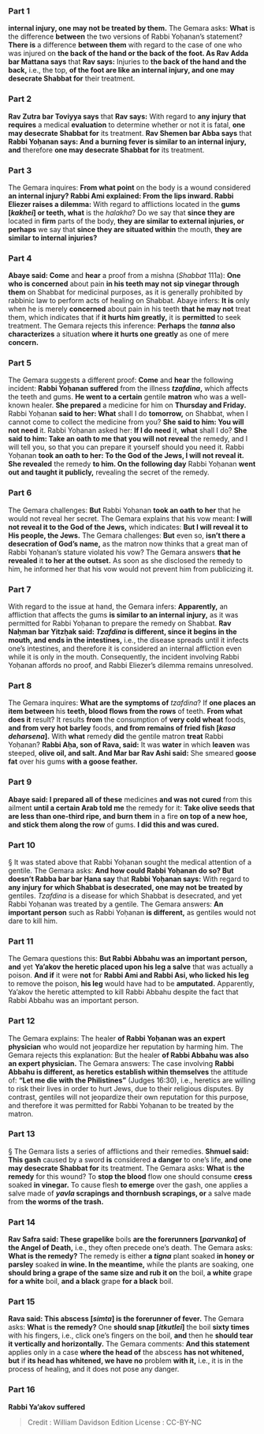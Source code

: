 
### Part 1
<b>internal injury, one may not be treated by them.</b> The Gemara asks: <b>What</b> is the difference <b>between</b> the two versions of Rabbi Yoḥanan’s statement? <b>There is</b> a difference <b>between them</b> with regard to the case of one who was injured on <b>the back of the hand or the back of the foot. As Rav Adda bar Mattana says</b> that <b>Rav says:</b> Injuries to <b>the back of the hand and the back,</b> i.e., the top, <b>of the foot are like an internal injury, and one may desecrate Shabbat for</b> their treatment.

### Part 2
<b>Rav Zutra bar Toviyya says</b> that <b>Rav says:</b> With regard to <b>any injury that requires</b> a medical <b>evaluation</b> to determine whether or not it is fatal, <b>one may desecrate Shabbat for</b> its treatment. <b>Rav Shemen bar Abba says</b> that <b>Rabbi Yoḥanan says: And a burning fever is similar to an internal injury, and</b> therefore <b>one may desecrate Shabbat for</b> its treatment.

### Part 3
The Gemara inquires: <b>From what point</b> on the body is a wound considered <b>an internal injury? Rabbi Ami explained: From the lips inward. Rabbi Eliezer raises a dilemma:</b> With regard to afflictions located in the <b>gums [<i>kakhei</i>] or teeth, what</b> is the <i>halakha</i>? Do we say that <b>since they are</b> located in <b>firm</b> parts of the body, <b>they are similar to external injuries, or perhaps</b> we say that <b>since they are situated within</b> the mouth, <b>they are similar to internal injuries?</b>

### Part 4
<b>Abaye said: Come</b> and <b>hear</b> a proof from a mishna (<i>Shabbat</i> 111a): <b>One who is concerned</b> about pain <b>in his teeth may not sip vinegar through them</b> on Shabbat for medicinal purposes, as it is generally prohibited by rabbinic law to perform acts of healing on Shabbat. Abaye infers: <b>It is</b> only when he is merely <b>concerned</b> about pain in his teeth <b>that he may not</b> treat them, which indicates that if <b>it hurts him greatly,</b> it is <b>permitted</b> to seek treatment. The Gemara rejects this inference: <b>Perhaps</b> the <b><i>tanna</i> also characterizes</b> a situation <b>where it hurts one greatly</b> as one of mere <b>concern.</b>

### Part 5
The Gemara suggests a different proof: <b>Come</b> and <b>hear</b> the following incident: <b>Rabbi Yoḥanan suffered</b> from the illness <b><i>tzafdina</i>,</b> which affects the teeth and gums. <b>He went to a certain</b> gentile <b>matron</b> who was a well-known healer. <b>She prepared</b> a medicine for him on <b>Thursday and Friday.</b> Rabbi Yoḥanan <b>said to her: What</b> shall I do <b>tomorrow,</b> on Shabbat, when I cannot come to collect the medicine from you? <b>She said to him: You will not need</b> it. Rabbi Yoḥanan asked her: <b>If I do need</b> it, <b>what</b> shall I do? <b>She said to him: Take an oath to me that you will not reveal</b> the remedy, and I will tell you, so that you can prepare it yourself should you need it. Rabbi Yoḥanan <b>took an oath to her: To the God of the Jews, I will not reveal it. She revealed</b> the remedy <b>to him. On the following day</b> Rabbi Yoḥanan <b>went out and taught it publicly,</b> revealing the secret of the remedy.

### Part 6
The Gemara challenges: <b>But</b> Rabbi Yoḥanan <b>took an oath to her</b> that he would not reveal her secret. The Gemara explains that his vow meant: <b>I will not reveal it to the God of the Jews,</b> which indicates: <b>But I will reveal it to His people, the Jews.</b> The Gemara challenges: <b>But</b> even so, <b>isn’t there a desecration of God’s name,</b> as the matron now thinks that a great man of Rabbi Yoḥanan’s stature violated his vow? The Gemara answers <b>that he revealed</b> it <b>to her at the outset.</b> As soon as she disclosed the remedy to him, he informed her that his vow would not prevent him from publicizing it.

### Part 7
With regard to the issue at hand, the Gemara infers: <b>Apparently,</b> an affliction that affects the gums <b>is similar to an internal injury,</b> as it was permitted for Rabbi Yoḥanan to prepare the remedy on Shabbat. <b>Rav Naḥman bar Yitzḥak said: <i>Tzafdina</i> is different, since it begins in the mouth, and ends in the intestines,</b> i.e., the disease spreads until it infects one’s intestines, and therefore it is considered an internal affliction even while it is only in the mouth. Consequently, the incident involving Rabbi Yoḥanan affords no proof, and Rabbi Eliezer’s dilemma remains unresolved.

### Part 8
The Gemara inquires: <b>What are the symptoms of</b> <i>tzafdina</i>? If <b>one places an item between</b> his <b>teeth, blood flows from the rows</b> of teeth. <b>From what does it</b> result? It results <b>from</b> the consumption of <b>very cold wheat</b> foods, <b>and from very hot barley</b> foods, <b>and from remains of fried fish [<i>kasa deharsena</i>].</b> With <b>what</b> remedy <b>did</b> the gentile matron <b>treat</b> Rabbi Yoḥanan? <b>Rabbi Aḥa, son of Rava, said:</b> It was <b>water</b> in which <b>leaven</b> was steeped, <b>olive oil, and salt. And Mar bar Rav Ashi said:</b> She smeared <b>goose fat</b> over his gums <b>with a goose feather.</b>

### Part 9
<b>Abaye said: I prepared all of these</b> medicines <b>and was not cured</b> from this ailment <b>until a certain Arab told me</b> the remedy for it: <b>Take olive seeds that are less than one-third ripe, and burn them</b> in a fire <b>on top of a new hoe, and stick them along the row</b> of gums. <b>I did this and was cured.</b>

### Part 10
§ It was stated above that Rabbi Yoḥanan sought the medical attention of a gentile. The Gemara asks: <b>And how could Rabbi Yoḥanan do so? But doesn’t Rabba bar bar Ḥana say</b> that <b>Rabbi Yoḥanan says:</b> With regard to <b>any injury for which Shabbat is desecrated, one may not be treated by</b> gentiles. <i>Tzafdina</i> is a disease for which Shabbat is desecrated, and yet Rabbi Yoḥanan was treated by a gentile. The Gemara answers: <b>An important person</b> such as Rabbi Yoḥanan <b>is different,</b> as gentiles would not dare to kill him.

### Part 11
The Gemara questions this: <b>But Rabbi Abbahu was an important person, and</b> yet <b>Ya’akov the heretic placed upon his leg a salve</b> that was actually a poison. <b>And if</b> it were <b>not</b> for <b>Rabbi Ami and Rabbi Asi, who licked his leg</b> to remove the poison, <b>his leg</b> would have had to be <b>amputated.</b> Apparently, Ya’akov the heretic attempted to kill Rabbi Abbahu despite the fact that Rabbi Abbahu was an important person.

### Part 12
The Gemara explains: The healer <b>of Rabbi Yoḥanan was an expert physician</b> who would not jeopardize her reputation by harming him. The Gemara rejects this explanation: But the healer <b>of Rabbi Abbahu was also an expert physician.</b> The Gemara answers: The case involving <b>Rabbi Abbahu is different, as heretics establish within themselves</b> the attitude of: <b>“Let me die with the Philistines”</b> (Judges 16:30), i.e., heretics are willing to risk their lives in order to hurt Jews, due to their religious disputes. By contrast, gentiles will not jeopardize their own reputation for this purpose, and therefore it was permitted for Rabbi Yoḥanan to be treated by the matron.

### Part 13
§ The Gemara lists a series of afflictions and their remedies. <b>Shmuel said: This gash</b> caused by a sword <b>is</b> considered <b>a danger</b> to one’s life, <b>and one may desecrate Shabbat for</b> its treatment. The Gemara asks: <b>What</b> is <b>the remedy</b> for this wound? To <b>stop the blood</b> flow one should consume <b>cress</b> soaked <b>in vinegar.</b> To cause flesh <b>to emerge</b> over the gash, one applies a salve made of <b><i>yavla</i> scrapings and thornbush scrapings, or</b> a salve made from <b>the worms of the trash.</b>

### Part 14
<b>Rav Safra said: These grapelike</b> boils <b>are the forerunners [<i>parvanka</i>] of the Angel of Death,</b> i.e., they often precede one’s death. The Gemara asks: <b>What is the remedy?</b> The remedy is either <b>a <i>tigna</i></b> plant soaked <b>in honey or parsley</b> soaked <b>in wine. In the meantime,</b> while the plants are soaking, one <b>should bring a grape of the same size and rub it on</b> the boil, <b>a white</b> grape <b>for a white</b> boil, <b>and a black</b> grape <b>for a black</b> boil.

### Part 15
<b>Rava said: This abscess [<i>simta</i>] is the forerunner of fever.</b> The Gemara asks: <b>What</b> is <b>the remedy?</b> One <b>should snap [<i>itkutlei</i>]</b> the boil <b>sixty times</b> with his fingers, i.e., click one’s fingers on the boil, <b>and</b> then he <b>should tear it vertically and horizontally.</b> The Gemara comments: <b>And this statement</b> applies only in a case <b>where the head of</b> the abscess <b>has not whitened, but</b> if <b>its head has whitened, we have no</b> problem <b>with it,</b> i.e., it is in the process of healing, and it does not pose any danger.

### Part 16
<b>Rabbi Ya’akov suffered</b>

>Credit : William Davidson Edition
>License : CC-BY-NC